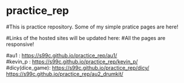# practice_rep

#This is practice repository. Some of my simple pratice pages are here!

#Links of the hosted sites will be updated here:
#All the pages are responsive!

#au1 : https://s99c.github.io/practice_rep/au1/
<br>
#kevin_p : https://s99c.github.io/practice_rep/kevin_p/
<br>
#dicy(dice_game): https://s99c.github.io/practice_rep/dicy/
<br>
https://s99c.github.io/practice_rep/au2_drumkit/
